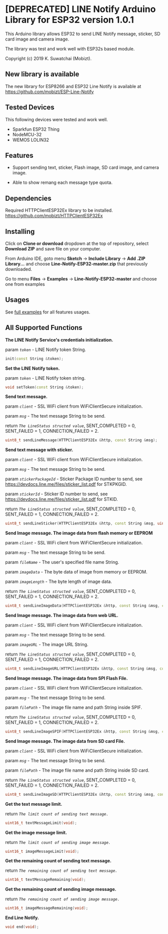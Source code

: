 # [DEPRECATED] LINE Notify Arduino Library for ESP32 version 1.0.1

This Arduino library allows ESP32 to send LINE Notify message, sticker, SD card image and camera image.

The library was test and work well with ESP32s based module.

Copyright (c) 2019 K. Suwatchai (Mobizt).





## New library is available

The new library for ESP8266 and ESP32 Line Notify is available at
https://github.com/mobizt/ESP-Line-Notify





## Tested Devices

This following devices were tested and work well.

 * Sparkfun ESP32 Thing
 * NodeMCU-32
 * WEMOS LOLIN32


 
## Features

* Support sending text, sticker, Flash image, SD card image, and camera image.

* Able to show remang each message type quota.


## Dependencies

Required HTTPClientESP32Ex library to be installed. https://github.com/mobizt/HTTPClientESP32Ex



## Installing


Click on **Clone or download** dropdown at the top of repository, select **Download ZIP** and save file on your computer.

From Arduino IDE, goto menu **Sketch** -> **Include Library** -> **Add .ZIP Library...** and choose **Line-Notify-ESP32-master.zip** that previously downloaded.

Go to menu **Files** -> **Examples** -> **Line-Notify-ESP32-master** and choose one from examples



## Usages


See [full examples](https://github.com/mobizt/Line-Notify-ESP32/tree/master/examples) for all features usages.



## All Supported Functions


**The LINE Notify Service's credentials initialization.**

param *`token`* - LINE Notify token String.

```C++
init(const String &token);
```


   
    

**Set the LINE Notify token.**

param *`token`* - LINE Notify token string.

```C++
void setToken(const String &token);
```




**Send text message.**
   
param *`client`* - SSL WiFi client from WiFiClientSecure initialization.

param *`msg`* - The text message String to be send.
    
return *`The LineStatus structed value`*, SENT_COMPLETED = 0, SENT_FAILED = 1, CONNECTION_FAILED = 2.

```C++
uint8_t sendLineMessage(HTTPClientESP32Ex &http, const String &msg);
```




**Send text message with sticker.**

param *`client`* - SSL WiFi client from WiFiClientSecure initialization.

param *`msg`* - The text message String to be send.

param *`stickerPackageId`* - Sticker Package ID number to send, see https://devdocs.line.me/files/sticker_list.pdf for STKPKGID.

param *`stickerId`* - Sticker ID number to send, see https://devdocs.line.me/files/sticker_list.pdf for STKID.

return *`The LineStatus structed value`*, SENT_COMPLETED = 0, SENT_FAILED = 1, CONNECTION_FAILED = 2.

```C++
uint8_t sendLineSticker(HTTPClientESP32Ex &http, const String &msg, uint16_t stickerPackageId, uint16_t stickerId);
```




**Send Image message. The image data from flash memory or EEPROM**

param *`client`* - SSL WiFi client from WiFiClientSecure initialization.

param *`msg`* - The text message String to be send.

param *`fileName`* - The user's specified file name String.

param *`imageData`* - The byte data of image from memory or EEPROM.

param *`imageLength`* - The byte length of image data.

return *`The LineStatus structed value`*, SENT_COMPLETED = 0, SENT_FAILED = 1, CONNECTION_FAILED = 2.

```C++
uint8_t sendLineImageData(HTTPClientESP32Ex &http, const String &msg, const String &fileName, const uint8_t *imageData, size_t imageLength);
```




**Send Image message. The image data from web URL.**

param *`client`* - SSL WiFi client from WiFiClientSecure initialization.

param *`msg`* - The text message String to be send.

param *`imageURL`* - The image URL String.

return *`The LineStatus structed value`*, SENT_COMPLETED = 0, SENT_FAILED = 1, CONNECTION_FAILED = 2.

```C++
uint8_t sendLineImageURL(HTTPClientESP32Ex &http, const String &msg, const String &imageURL);
```




**Send Image message. The image data from SPI Flash File.**

param *`client`* - SSL WiFi client from WiFiClientSecure initialization.

param *`msg`* - The text message String to be send.

param *`filePath`* - The image file name and path String inside SPIF.

return *`The LineStatus structed value`*, SENT_COMPLETED = 0, SENT_FAILED = 1, CONNECTION_FAILED = 2.

```C++
uint8_t sendLineImageSPIF(HTTPClientESP32Ex &http, const String &msg, const String &filePath);
```




**Send Image message. The image data from SD card File.**

param *`client`* - SSL WiFi client from WiFiClientSecure initialization.

param *`msg`* - The text message String to be send.

param *`filePath`* - The image file name and path String inside SD card.

return *`The LineStatus structed value`*, SENT_COMPLETED = 0, SENT_FAILED = 1, CONNECTION_FAILED = 2.

```C++
uint8_t sendLineImageSD(HTTPClientESP32Ex &http, const String &msg, const String &filePath);
```




**Get the text message limit.**

return *`The limit count of sending text message.`*

```C++
uint16_t textMessageLimit(void);
```




**Get the image message limit.**

return *`The limit count of sending image message.`*

```C++
uint16_t imageMessageLimit(void);
```




**Get the remaining count of sending text message.**

return *`The remaining count of sending text message.`*

```C++
uint16_t textMessageRemaining(void);
```




**Get the remaining count of sending image message.**

return *`The remaining count of sending image message.`*

```C++
uint16_t imageMessageRemaining(void);
```



**End Line Notify.**

```C++
void end(void);
```

